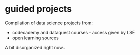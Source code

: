 # guided projects

Compilation of data science projects from:
- codecademy and dataquest courses - access given by LSE
- open learning sources

A bit disorganized right now..

